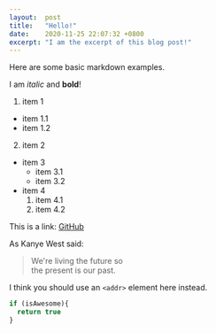 ```yaml
---
layout:  post
title:   "Hello!"
date:    2020-11-25 22:07:32 +0800
excerpt: "I am the excerpt of this blog post!"
---
```


Here are some basic markdown examples.

I am *italic* and **bold**!

1. item 1
  - item 1.1
  - item 1.2
2. item 2

- item 3
  - item 3.1
  - item 3.2
- item 4
  1. item 4.1
  2. item 4.2

This is a link: [GitHub](http://github.com)

As Kanye West said:

> We're living the future so\
> the present is our past.

I think you should use an
`<addr>` element here instead.


```javascript
if (isAwesome){
  return true
}
```
